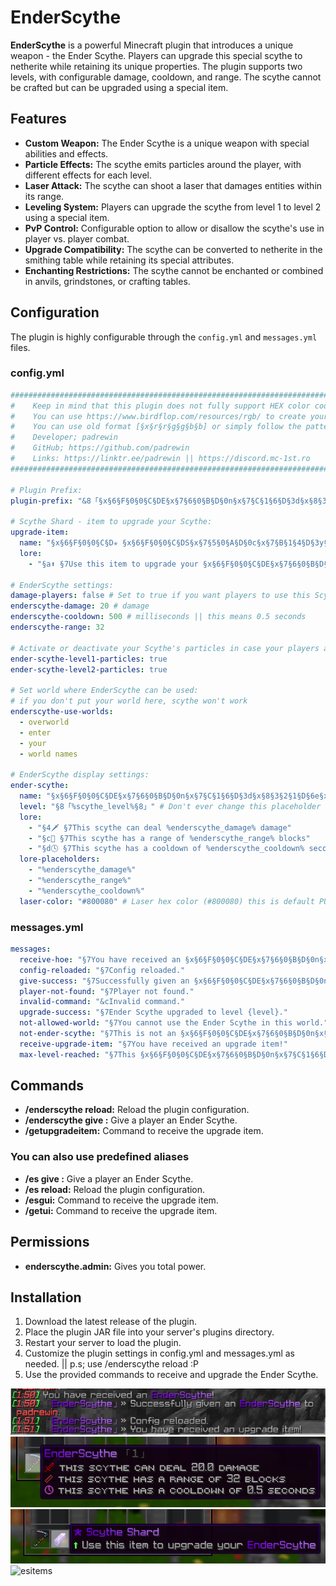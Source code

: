 # EnderScythe

**EnderScythe** is a powerful Minecraft plugin that introduces a unique weapon - the Ender Scythe. Players can upgrade this special scythe to netherite while retaining its unique properties. The plugin supports two levels, with configurable damage, cooldown, and range. The scythe cannot be crafted but can be upgraded using a special item.

## Features

- **Custom Weapon:** The Ender Scythe is a unique weapon with special abilities and effects.
- **Particle Effects:** The scythe emits particles around the player, with different effects for each level.
- **Laser Attack:** The scythe can shoot a laser that damages entities within its range.
- **Leveling System:** Players can upgrade the scythe from level 1 to level 2 using a special item.
- **PvP Control:** Configurable option to allow or disallow the scythe's use in player vs. player combat.
- **Upgrade Compatibility:** The scythe can be converted to netherite in the smithing table while retaining its special attributes.
- **Enchanting Restrictions:** The scythe cannot be enchanted or combined in anvils, grindstones, or crafting tables.

## Configuration

The plugin is highly configurable through the `config.yml` and `messages.yml` files.

### config.yml

```yaml
#########################################################################################################
#    Keep in mind that this plugin does not fully support HEX color codes. (#FF0000)                    #
#    You can use https://www.birdflop.com/resources/rgb/ to create your colors                          #
#    You can use old format [§x§r§r§g§g§b§b] or simply follow the pattern that's already used           #
#    Developer; padrewin                                                                                #
#    GitHub; https://github.com/padrewin                                                                #
#    Links: https://linktr.ee/padrewin || https://discord.mc-1st.ro                                     #
#########################################################################################################

# Plugin Prefix:
plugin-prefix: "&8「§x§6§F§0§0§C§DE§x§7§6§0§B§D§0n§x§7§C§1§6§D§3d§x§8§3§2§1§D§6e§x§8§A§2§C§D§9r§x§9§1§3§7§D§DS§x§9§7§4§2§E§0c§x§9§E§4§D§E§3y§x§A§5§5§8§E§6t§x§A§B§6§3§E§9h§x§B§2§6§E§E§Ce」&7» "

# Scythe Shard - item to upgrade your Scythe:
upgrade-item:
  name: "§x§6§F§0§0§C§D✯ §x§6§F§0§0§C§DS§x§7§5§0§A§D§0c§x§7§B§1§4§D§3y§x§8§1§1§E§D§5t§x§8§7§2§8§D§8h§x§8§D§3§2§D§Be §x§9§A§4§6§E§1S§x§A§0§5§0§E§4h§x§A§6§5§A§E§6a§x§A§C§6§4§E§9r§x§B§2§6§E§E§Cd"
  lore:
    - "§a⬆ §7Use this item to upgrade your §x§6§F§0§0§C§DE§x§7§6§0§B§D§0n§x§7§C§1§6§D§3d§x§8§3§2§1§D§6e§x§8§A§2§C§D§9r§x§9§1§3§7§D§DS§x§9§7§4§2§E§0c§x§9§E§4§D§E§3y§x§A§5§5§8§E§6t§x§A§B§6§3§E§9h§x§B§2§6§E§E§Ce§"

# EnderScythe settings:
damage-players: false # Set to true if you want players to use this Scythe in PvP
enderscythe-damage: 20 # damage
enderscythe-cooldown: 500 # milliseconds || this means 0.5 seconds
enderscythe-range: 32

# Activate or deactivate your Scythe's particles in case your players are bothered by that:
ender-scythe-level1-particles: true
ender-scythe-level2-particles: true

# Set world where EnderScythe can be used:
# if you don't put your world here, scythe won't work
enderscythe-use-worlds:
  - overworld
  - enter
  - your
  - world names

# EnderScythe display settings:
ender-scythe:
  name: "§x§6§F§0§0§C§DE§x§7§6§0§B§D§0n§x§7§C§1§6§D§3d§x§8§3§2§1§D§6e§x§8§A§2§C§D§9r§x§9§1§3§7§D§DS§x§9§7§4§2§E§0c§x§9§E§4§D§E§3y§x§A§5§5§8§E§6t§x§A§B§6§3§E§9h§x§B§2§6§E§E§Ce"
  level: "§8「%scythe_level%§8」" # Don't ever change this placeholder except its color. Colors are safe to be edited. Same applies for below lore section
  lore:
    - "§4🗡 §7This scythe can deal %enderscythe_damage% damage"
    - "§c📏 §7This scythe has a range of %enderscythe_range% blocks"
    - "§d🕓 §7This scythe has a cooldown of %enderscythe_cooldown% seconds"
  lore-placeholders:
    - "%enderscythe_damage%"
    - "%enderscythe_range%"
    - "%enderscythe_cooldown%"
  laser-color: "#800080" # Laser hex color (#800080) this is default PURPLE
```

### messages.yml

```yaml
messages:
  receive-hoe: "§7You have received an §x§6§F§0§0§C§DE§x§7§6§0§B§D§0n§x§7§C§1§6§D§3d§x§8§3§2§1§D§6e§x§8§A§2§C§D§9r§x§9§1§3§7§D§DS§x§9§7§4§2§E§0c§x§9§E§4§D§E§3y§x§A§5§5§8§E§6t§x§A§B§6§3§E§9h§x§B§2§6§E§E§Ce§7!"
  config-reloaded: "§7Config reloaded."
  give-success: "§7Successfully given an §x§6§F§0§0§C§DE§x§7§6§0§B§D§0n§x§7§C§1§6§D§3d§x§8§3§2§1§D§6e§x§8§A§2§C§D§9r§x§9§1§3§7§D§DS§x§9§7§4§2§E§0c§x§9§E§4§D§E§3y§x§A§5§5§8§E§6t§x§A§B§6§3§E§9h§x§B§2§6§E§E§Ce §7to {player}."
  player-not-found: "§7Player not found."
  invalid-command: "&cInvalid command."
  upgrade-success: "§7Ender Scythe upgraded to level {level}."
  not-allowed-world: "§7You cannot use the Ender Scythe in this world."
  not-ender-scythe: "§7This is not an §x§6§F§0§0§C§DE§x§7§6§0§B§D§0n§x§7§C§1§6§D§3d§x§8§3§2§1§D§6e§x§8§A§2§C§D§9r§x§9§1§3§7§D§DS§x§9§7§4§2§E§0c§x§9§E§4§D§E§3y§x§A§5§5§8§E§6t§x§A§B§6§3§E§9h§x§B§2§6§E§E§Ce§7."
  receive-upgrade-item: "§7You have received an upgrade item!"
  max-level-reached: "§7This §x§6§F§0§0§C§DE§x§7§6§0§B§D§0n§x§7§C§1§6§D§3d§x§8§3§2§1§D§6e§x§8§A§2§C§D§9r§x§9§1§3§7§D§DS§x§9§7§4§2§E§0c§x§9§E§4§D§E§3y§x§A§5§5§8§E§6t§x§A§B§6§3§E§9h§x§B§2§6§E§E§Ce §fis at §dlevel max§7."
```

## Commands
- **/enderscythe reload:** Reload the plugin configuration. 
- **/enderscythe give <name>:** Give a player an Ender Scythe.
- **/getupgradeitem:** Command to receive the upgrade item.
### You can also use predefined aliases
- **/es give <name>:** Give a player an Ender Scythe.
- **/es reload:** Reload the plugin configuration.
- **/esgui:** Command to receive the upgrade item.
- **/getui:** Command to receive the upgrade item.


## Permissions
- **enderscythe.admin:** Gives you total power.

## Installation
1. Download the latest release of the plugin.
2. Place the plugin JAR file into your server's plugins directory.
3. Restart your server to load the plugin.
4. Customize the plugin settings in config.yml and messages.yml as needed. || p.s; use /enderscythe reload :P
5. Use the provided commands to receive and upgrade the Ender Scythe.

![alt text](image.png)
![alt text](image-1.png)
![alt text](image-2.png)
![esitems](https://github.com/user-attachments/assets/0efcac6c-0d21-4a20-b708-19ed7e0bc441)

